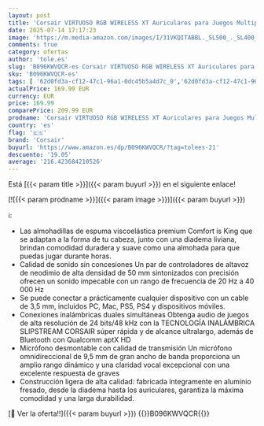 ```yaml
---
layout: post
title: 'Corsair VIRTUOSO RGB WIRELESS XT Auriculares para Juegos Multiplataforma con Bluetooth - Dolby Atmos - Micrófono Omnidireccional -Compatible iCUE - PC  Mac  PS5  PS4  Nintendo Switch  Móvil - Pizarra'
date: 2025-07-14 17:17:23
image: 'https://m.media-amazon.com/images/I/31VKQITABBL._SL500_._SL400_.jpg'
comments: true
category: ofertas
author: 'tole.es'
slug: 'B096KWVQCR-es Corsair VIRTUOSO RGB WIRELESS XT Auriculares para Juegos...'
sku: 'B096KWVQCR-es'
tags: [ '62d0fd3a-cf12-47c1-96a1-0dc45b5a4d7c_0','62d0fd3a-cf12-47c1-96a1-0dc45b5a4d7c_1601','62d0fd3a-cf12-47c1-96a1-0dc45b5a4d7c_3301','62d0fd3a-cf12-47c1-96a1-0dc45b5a4d7c_5501','62d0fd3a-cf12-47c1-96a1-0dc45b5a4d7c_7201','749d7d8e-47fd-431e-8b51-348b70f767e2_0','749d7d8e-47fd-431e-8b51-348b70f767e2_101','749d7d8e-47fd-431e-8b51-348b70f767e2_4701','749d7d8e-47fd-431e-8b51-348b70f767e2_8501','856628d6-bd06-44c9-8556-c5cb75f77e2b_0','856628d6-bd06-44c9-8556-c5cb75f77e2b_3701','856628d6-bd06-44c9-8556-c5cb75f77e2b_5701','856628d6-bd06-44c9-8556-c5cb75f77e2b_8201','Accesorios','Accesorios de audio y vídeo para ordenadores','Accesorios para Juegos PC','Accesorios para Nintendo Switch','Accesorios para PS4, Xbox One y Nintendo Switch','Accesorios para PlayStation 4','Accesorios para PlayStation 5','Accessories  gaming','Arborist Merchandising Root','Audio & Sound','Auriculares con micrófonos','Auriculares gaming con micrófono para PlayStation 4','Auriculares gaming para Nintendo Switch','Auriculares para PlayStation 5','CML-Gaming','CML-Tech','Electrónica','Hardware y juegos para Nintendo Switch','Hardware y juegos para PlayStation 4','Hardware y juegos para PlayStation 5','Informática','Juegos y Accesorios para PC','Los favoritos de nuestros clientes: Electrónica','Monitors','PC','PC Accesorios','Self Service','Special Features Stores','Tech all','Top Brands Headphones Selection','Videojuegos','corsair','nintendo','ps4','ps5','🇪🇸', ]
actualPrice: 169.99 EUR
currency: EUR
price: 169.99
comparePrice: 209.99 EUR
prodname: 'Corsair VIRTUOSO RGB WIRELESS XT Auriculares para Juegos Multiplataforma con Bluetooth - Dolby Atmos - Micrófono Omnidireccional -Compatible iCUE - PC  Mac  PS5  PS4  Nintendo Switch  Móvil - Pizarra'
country: 'es'
flag: '🇪🇸'
brand: 'Corsair'
buyurl: 'https://www.amazon.es/dp/B096KWVQCR/?tag=tolees-21'
descuento: '19.05'
average: '216.423684210526'
---
```


Está [{{< param title >}}]({{< param buyurl >}}) en el siguiente enlace!

[![{{< param prodname >}}]({{< param image >}})]({{< param buyurl >}})

ℹ️:

- Las almohadillas de espuma viscoelástica premium Comfort is King que se adaptan a la forma de tu cabeza, junto con una diadema liviana, brindan comodidad duradera y suave como una almohada para que puedas jugar durante horas.
- Calidad de sonido sin concesiones Un par de controladores de altavoz de neodimio de alta densidad de 50 mm sintonizados con precisión ofrecen un sonido impecable con un rango de frecuencia de 20 Hz a 40 000 Hz
- Se puede conectar a prácticamente cualquier dispositivo con un cable de 3,5 mm, incluidos PC, Mac, PS5, PS4 y dispositivos móviles.
- Conexiones inalámbricas duales simultáneas Obtenga audio de juegos de alta resolución de 24 bits/48 kHz con la TECNOLOGÍA INALÁMBRICA SLIPSTREAM CORSAIR súper rápida y de alcance ultralargo, además de Bluetooth con Qualcomm aptX HD
- Micrófono desmontable con calidad de transmisión Un micrófono omnidireccional de 9,5 mm de gran ancho de banda proporciona un amplio rango dinámico y una claridad vocal excepcional con una excelente respuesta de graves
- Construcción ligera de alta calidad: fabricada íntegramente en aluminio fresado, desde la diadema hasta los auriculares, garantiza la máxima comodidad y una larga durabilidad.

[🛒 Ver la oferta!!]({{< param buyurl >}})
{{<world>}}B096KWVQCR{{</world>}}
